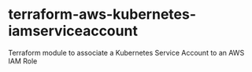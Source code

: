 # terraform-aws-kubernetes-iamserviceaccount
Terraform module to associate a Kubernetes Service Account to an AWS IAM Role
